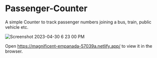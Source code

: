 # Passenger-Counter
A simple Counter to track passenger numbers joining a bus, train, public vehicle etc.

![Screenshot 2023-04-30 6 23 00 PM](https://user-images.githubusercontent.com/117697130/235380752-53127b20-96e5-4481-b711-ea93ff411042.png)


Open https://magnificent-empanada-57039a.netlify.app/ to view it in the browser.
